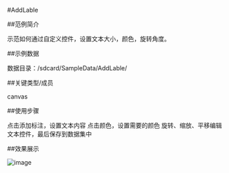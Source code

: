 #AddLable

##范例简介

示范如何通过自定义控件，设置文本大小，颜色，旋转角度。

##示例数据

数据目录：/sdcard/SampleData/AddLable/

##关键类型/成员

canvas

##使用步骤

点击添加标注，设置文本内容
点击颜色，设置需要的颜色
旋转、缩放、平移编辑文本控件，最后保存到数据集中

##效果展示

![image](https://github.com/SuperMap/iMobile-SampleCode/blob/master/AndroidStudioSampleCode/addlabel/Addlabel.gif)
